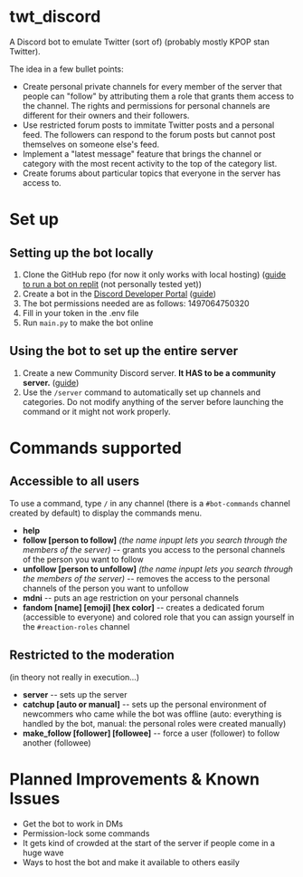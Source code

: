 # twt_discord
A Discord bot to emulate Twitter (sort of) (probably mostly KPOP stan Twitter).

The idea in a few bullet points:
- Create personal private channels for every member of the server that people can "follow" by attributing them a role that grants them access to the channel. The rights and permissions for personal channels are different for their owners and their followers.
- Use restricted forum posts to immitate Twitter posts and a personal feed. The followers can respond to the forum posts but cannot post themselves on someone else's feed.
- Implement a "latest message" feature that brings the channel or category with the most recent activity to the top of the category list.
- Create forums about particular topics that everyone in the server has access to.


# Set up
## Setting up the bot locally
1. Clone the GitHub repo (for now it only works with local hosting) (<a href="https://www.youtube.com/watch?v=zahvzwzdM4Y">guide to run a bot on replit</a> (not personally tested yet))
2. Create a bot in the <a href="https://discord.com/developers/applications">Discord Developer Portal</a> (<a href="https://discordpy.readthedocs.io/en/stable/discord.html">guide</a>)
3. The bot permissions needed are as follows: 1497064750320
3. Fill in your token in the .env file
4. Run <code>main.py</code> to make the bot online


## Using the bot to set up the entire server
1. Create a new Community Discord server. **It HAS to be a community server.** (<a href="https://support.discord.com/hc/en-us/articles/360047132851-Enabling-Your-Community-Server">guide</a>)
2. Use the <code>/server</code> command to automatically set up channels and categories. Do not modify anything of the server before launching the command or it might not work properly.


# Commands supported
## Accessible to all users
To use a command, type <code>/</code> in any channel (there is a <code>#bot-commands</code> channel created by default) to display the commands menu.
- **help**
- **follow [person to follow]** *(the name inpupt lets you search through the members of the server)* -- grants you access to the personal channels of the person you want to follow
- **unfollow [person to unfollow]** *(the name inpupt lets you search through the members of the server)* -- removes the access to the personal channels of the person you want to unfollow
- **mdni** -- puts an age restriction on your personal channels
- **fandom [name] [emoji] [hex color]** -- creates a dedicated forum (accessible to everyone) and colored role that you can assign yourself in the <code>#reaction-roles</code> channel

## Restricted to the moderation
(in theory not really in execution...)
- **server** -- sets up the server
- **catchup [auto or manual]** -- sets up the personal environment of newcommers who came while the bot was offline (auto: everything is handled by the bot, manual: the personal roles were created manually)
- **make_follow [follower] [followee]** -- force a user (follower) to follow another (followee)

# Planned Improvements & Known Issues
- Get the bot to work in DMs
- Permission-lock some commands
- It gets kind of crowded at the start of the server if people come in a huge wave
- Ways to host the bot and make it available to others easily